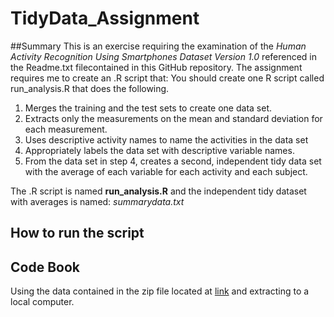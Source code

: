 # TidyData_Assignment
  
  ##Summary
  This is an exercise requiring the examination of the *Human Activity Recognition Using Smartphones Dataset
Version 1.0* referenced in the Readme.txt filecontained in this GitHub repository. The assignment requires me to create an .R script that:
You should create one R script called run_analysis.R that does the following.

  1. Merges the training and the test sets to create one data set.
  2. Extracts only the measurements on the mean and standard deviation for each measurement.
  3. Uses descriptive activity names to name the activities in the data set
  4. Appropriately labels the data set with descriptive variable names.
  5. From the data set in step 4, creates a second, independent tidy data set with the average of each variable for each activity and each subject.   
  
The .R script is named **run_analysis.R** and the independent tidy dataset with averages is named: *summarydata.txt*

  ## How to run the script
  
  
  ## Code Book  




Using the data contained in the zip file located at [link](https://d396qusza40orc.cloudfront.net/getdata%2Fprojectfiles%2FUCI%20HAR%20Dataset.zip) and extracting to a local computer. 